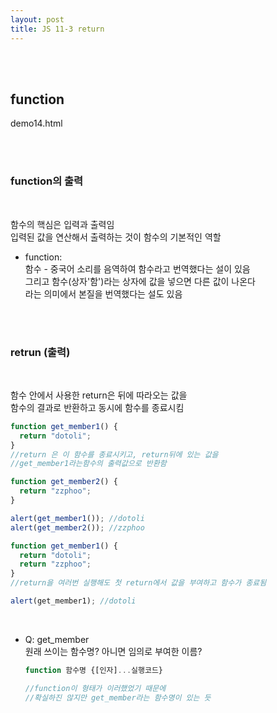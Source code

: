 ```yaml
---
layout: post
title: JS 11-3 return
---
```


<br><br>

## function

demo14.html

<br><br>

### function의 출력

<br>

함수의 핵심은 입력과 출력임<br>
입력된 값을 연산해서 출력하는 것이 함수의 기본적인 역할<br>

- function: <br>
  함수 - 중국어 소리를 음역하여 함수라고 번역했다는 설이 있음 <br>
  그리고 함수(상자'함')라는 상자에 값을 넣으면 다른 값이 나온다 <br>
  라는 의미에서 본질을 번역했다는 설도 있음 <br>

<br><br>

### retrun (출력)

<br>

함수 안에서 사용한 return은 뒤에 따라오는 값을<br>
함수의 결과로 반환하고 동시에 함수를 종료시킴<br>

```javascript
function get_member1() {
  return "dotoli";
}
//return 은 이 함수를 종료시키고, return뒤에 있는 값을
//get_member1라는함수의 출력값으로 반환함

function get_member2() {
  return "zzphoo";
}

alert(get_member1()); //dotoli
alert(get_member2()); //zzphoo
```

```javascript
function get_member1() {
  return "dotoli";
  return "zzphoo";
}
//return을 여러번 실행해도 첫 return에서 값을 부여하고 함수가 종료됨

alert(get_member1); //dotoli
```

<br>

- Q: get_member <br>
  원래 쓰이는 함수명? 아니면 임의로 부여한 이름?<br>

  ```javascript
  function 함수명 {[인자]...실행코드}

  //function이 형태가 이러했었기 때문에
  //확실하진 않지만 get_member라는 함수명이 있는 듯
  ```

<br>
